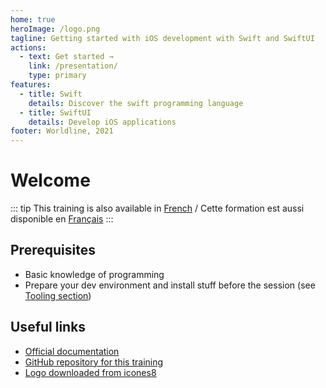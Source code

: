 ```yaml
---
home: true
heroImage: /logo.png
tagline: Getting started with iOS development with Swift and SwiftUI
actions:
  - text: Get started →
    link: /presentation/
    type: primary
features:
  - title: Swift
    details: Discover the swift programming language
  - title: SwiftUI
    details: Develop iOS applications
footer: Worldline, 2021
---
```


# Welcome

::: tip
This training is also available in [French](/fr/) / Cette formation est aussi disponible en [Français](/fr/)
:::

## Prerequisites

- Basic knowledge of programming
- Prepare your dev environment and install stuff before the session (see [Tooling section](tooling))

## Useful links

- [Official documentation](https://developer.apple.com/documentation/)
- [GitHub repository for this training](https://github.com/worldline/ios-training)
- [Logo downloaded from icones8](https://icones8.fr/icon/51974/xcode)
